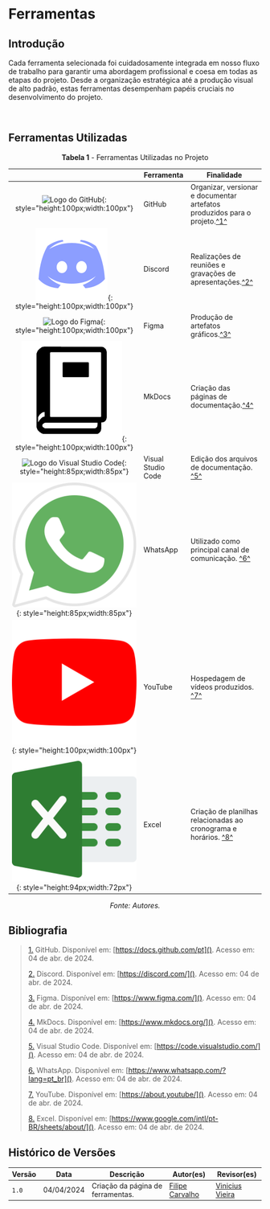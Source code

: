 # Ferramentas

## Introdução

Cada ferramenta selecionada foi cuidadosamente integrada em nosso fluxo de trabalho para garantir uma abordagem profissional e coesa em todas as etapas do projeto. Desde a organização estratégica até a produção visual de alto padrão, estas ferramentas desempenham papéis cruciais no desenvolvimento do projeto.

<p style="text-align: justify;">&emsp;&emsp;</p>

## Ferramentas Utilizadas

<center>

**Tabela 1** - Ferramentas Utilizadas no Projeto

|                                                                                                                                                                                                       | Ferramenta                | Finalidade                                                                                                  |
| :---------------------------------------------------------------------------------------------------------------------------------------------------------------------------------------------------: | ------------------------- | ----------------------------------------------------------------------------------------------------------- |
| ![Logo do GitHub](https://cdn.jsdelivr.net/gh/devicons/devicon@latest/icons/github/github-original.svg){: style="height:100px;width:100px"} | GitHub                    | Organizar, versionar e documentar artefatos produzidos para o projeto.<a id="anchor_1" href="#FRM1">^1^</a> |
|                                                    ![Logo do Discord](logos/icons8-discord-144.png){: style="height:100px;width:100px"}| Discord          | Realizações de reuniões e gravações de apresentações.<a id="anchor_2" href="#FRM2">^2^</a>                  |
|                                                          ![Logo do Figma](https://cdn.jsdelivr.net/gh/devicons/devicon@latest/icons/figma/figma-original.svg){: style="height:100px;width:100px"}                                                         | Figma                     | Produção de artefatos gráficos.<a id="anchor_3" href="#FRM3">^3^</a>                                        |
|                                                                          ![Logo do MkDocs](logos/MkDocs_Logo.png){: style="height:100px;width:100px"}                                                                          | MkDocs                    | Criação das páginas de documentação.<a id="anchor_4" href="#FRM4">^4^</a>                                   |
|                                                   ![Logo do Visual Studio Code](https://cdn.jsdelivr.net/gh/devicons/devicon@latest/icons/vscode/vscode-original.svg){: style="height:85px;width:85px"}                                                   | Visual Studio Code        | Edição dos arquivos de documentação. <a id="anchor_5" href="#FRM5">^5^</a>                                  |
|                                                       ![Logo do WhatsApp](logos/whatsapp.png){: style="height:85px;width:85px"}                                                       | WhatsApp                  | Utilizado como principal canal de comunicação. <a id="anchor_6" href="#FRM6">^6^</a>                        |
|                                                        ![Logo do Youtube](logos/youtube.png){: style="height:100px;width:100px"}                                                        | YouTube                   | Hospedagem de vídeos produzidos. <a id="anchor_7" href="#FRM7">^7^</a>                                      |
|                                                   ![Logo do Excel](logos/excel.png){: style="height:94px;width:72px"}                                                    | Excel          | Criação de planilhas relacionadas ao cronograma e horários. <a id="anchor_8" href="#FRM8">^8^</a>           |

_Fonte: Autores._

</center>

## Bibliografia

> <a id="FRM1" href="#anchor_1">1.</a> GitHub. Disponível em: [https://docs.github.com/pt](). Acesso em: 04 de abr. de 2024.
>
> <a id="FRM2" href="#anchor_2">2.</a> Discord. Disponível em: [https://discord.com/](). Acesso em: 04 de abr. de 2024.
>
> <a id="FRM3" href="#anchor_3">3.</a> Figma. Disponível em: [https://www.figma.com/](). Acesso em: 04 de abr. de 2024.
>
> <a id="FRM4" href="#anchor_4">4.</a> MkDocs. Disponível em: [https://www.mkdocs.org/](). Acesso em: 04 de abr. de 2024.
>
> <a id="FRM5" href="#anchor_5">5.</a> Visual Studio Code. Disponível em: [https://code.visualstudio.com/](). Acesso em: 04 de abr. de 2024.
>
> <a id="FRM6" href="#anchor_6">6.</a> WhatsApp. Disponível em: [https://www.whatsapp.com/?lang=pt_br](). Acesso em: 04 de abr. de 2024.
>
> <a id="FRM7" href="#anchor_7">7.</a> YouTube. Disponível em: [https://about.youtube/](). Acesso em: 04 de abr. de 2024.
>
> <a id="FRM8" href="#anchor_8">8.</a> Excel. Disponível em: [https://www.google.com/intl/pt-BR/sheets/about/](). Acesso em: 04 de abr. de 2024.
>
## Histórico de Versões

| Versão | Data       | Descrição                                 | Autor(es)                                                                                         | Revisor(es)                                    |
| ------ | ---------- | ----------------------------------------- | ------------------------------------------------------------------------------------------------- | ---------------------------------------------- |
| `1.0`  | 04/04/2024 | Criação da página de ferramentas.         | [Filipe Carvalho](https://github.com/Filipe-002)| [Vinicius Vieira](https://github.com/viniciusvieira00) |